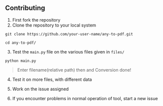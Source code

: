 ## Contributing
1. First fork the repository
2. Clone the repository to your local system
```
git clone https://github.com/your-user-name/any-to-pdf.git
```
```
cd any-to-pdf/
```

3. Test the ```main.py``` file on the various files given in ```files/```
```
python main.py
```
>Enter filename(relative path) then and Conversion done!

4. Test it on more files, with different data

5. Work on the issue assigned

6. If you encounter problems in normal operation of tool, start a new issue